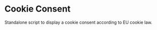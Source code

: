 Cookie Consent
==============

Standalone script to display a cookie consent according to EU cookie law.
